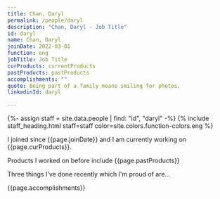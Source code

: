 ```yaml
---
title: Chan, Daryl
permalink: /people/daryl
description: "Chan, Daryl - Job Title"
id: daryl
name: Chan, Daryl
joinDate: 2022-03-01
function: eng
jobTitle: Job Title
curProducts: currentProducts
pastProducts: pastProducts
accomplishments: ""
quote: Being part of a family means smiling for photos.
linkedinId: daryl

---
```


{%- assign staff = site.data.people | find: "id", "daryl" -%}
{% include staff_heading.html staff=staff color=site.colors.function-colors.eng %}

<p>I joined since {{page.joinDate}} and I am currently working on {{page.curProducts}}.</p>

<p>Products I worked on before include {{page.pastProducts}}</p>

<p>Three things I've done recently which I'm proud of are...</p>
{{page.accomplishments}}
